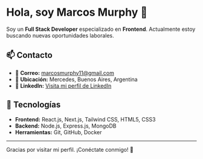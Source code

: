 # Hola, soy Marcos Murphy 👋

Soy un **Full Stack Developer** especializado en **Frontend**. Actualmente estoy buscando nuevas oportunidades laborales.

## 📫 Contacto  

- 📧 **Correo:** [marcosmurphy11@gmail.com](mailto:marcosmurphy11@gmail.com)  
- 📍 **Ubicación:** Mercedes, Buenos Aires, Argentina  
- 🔗 **LinkedIn:** [Visita mi perfil de LinkedIn](https://www.linkedin.com/in/marcos-murphy-3a6071321?utm_source=share&utm_campaign=share_via&utm_content=profile&utm_medium=ios_app)  


## 🚀 Tecnologías

- **Frontend:** React.js, Next.js, Tailwind CSS, HTML5, CSS3
- **Backend:** Node.js, Express.js, MongoDB
- **Herramientas:** Git, GitHub, Docker

---

Gracias por visitar mi perfil. ¡Conéctate conmigo! 🚀
